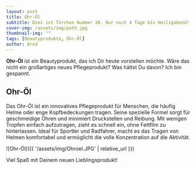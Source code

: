 ```yaml
---
layout: post
title: Ohr-Öl
subtitle: Dies ist Türchen Nummer 20. Nur noch 4 Tage bis Heiligabend!
cover-img: /assets/img/path.jpg
thumbnail-img: ""
tags: [Beautyprodukte, Ohr-Öl]
author: Arnd
---
```


**Ohr-Öl** ist ein Beautyprodukt, das ich Dir heute vorstellen möchte. Wäre das nicht ein großartiges neues Pflegeprodukt? Was hältst Du davon? Ich bin gespannt. 

## Ohr-Öl

Das Ohr-Öl ist ein innovatives Pflegeprodukt für Menschen, die häufig Helme oder enge Kopfbedeckungen tragen. Seine spezielle Formel sorgt für geschmeidige Ohren und minimiert Druckstellen und Reibung. Mit wenigen Tropfen einfach aufzutragen, zieht es schnell ein, ohne Fettfilm zu hinterlassen. Ideal für Sportler und Radfahrer, macht es das Tragen von Helmen komfortabel und ermöglicht die volle Konzentration auf die Aktivität.

![Ohr-Öl]({{ '/assets/img/Ohroel.JPG' | relative_url }})

Viel Spaß mit Deinem neuen Lieblingsprodukt!